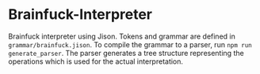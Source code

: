 # Brainfuck-Interpreter

Brainfuck interpreter using Jison. Tokens and grammar are defined in `grammar/brainfuck.jison`. To compile the grammar to a parser, run `npm run generate_parser`. The parser generates a tree structure representing the operations which is used for the actual interpretation.
